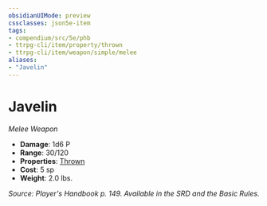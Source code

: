 ```yaml
---
obsidianUIMode: preview
cssclasses: json5e-item
tags:
- compendium/src/5e/phb
- ttrpg-cli/item/property/thrown
- ttrpg-cli/item/weapon/simple/melee
aliases: 
- "Javelin"
---
```

# Javelin
*Melee Weapon*  

- **Damage**: 1d6 P
- **Range**: 30/120
- **Properties**: [Thrown](/compendium/rules/item-properties.md#Thrown)
- **Cost**: 5 sp
- **Weight**: 2.0 lbs.

*Source: Player's Handbook p. 149. Available in the SRD and the Basic Rules.*